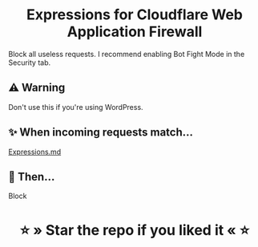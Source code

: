 <div align="center">
    <h1>Expressions for Cloudflare Web Application Firewall</h1>
</div>

Block all useless requests. I recommend enabling Bot Fight Mode in the Security tab.

## ⚠ Warning
Don't use this if you're using WordPress.

## ✨ When incoming requests match…
[Expressions.md](Expressions.md)

## 🌠 Then…
Block

<div align="center">
    <h1>⭐ » Star the repo if you liked it « ⭐</h1>
</div>